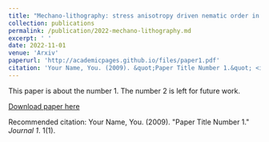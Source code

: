 ```yaml
---
title: "Mechano-lithography: stress anisotropy driven nematic order in growing three-dimensional bacterial biofilms"
collection: publications
permalink: /publication/2022-mechano-lithography.md
excerpt: ' '
date: 2022-11-01
venue: 'Arxiv'
paperurl: 'http://academicpages.github.io/files/paper1.pdf'
citation: 'Your Name, You. (2009). &quot;Paper Title Number 1.&quot; <i>Journal 1</i>. 1(1).'
---
```

This paper is about the number 1. The number 2 is left for future work.

[Download paper here](http://academicpages.github.io/files/paper1.pdf)

Recommended citation: Your Name, You. (2009). "Paper Title Number 1." <i>Journal 1</i>. 1(1).